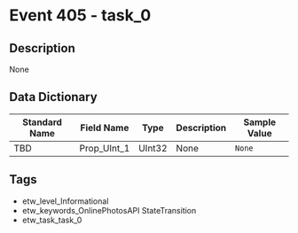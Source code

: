 # Event 405 - task_0

## Description
None

## Data Dictionary
|Standard Name|Field Name|Type|Description|Sample Value|
|---|---|---|---|---|
|TBD|Prop_UInt_1|UInt32|None|`None`|

## Tags
* etw_level_Informational
* etw_keywords_OnlinePhotosAPI StateTransition
* etw_task_task_0